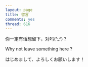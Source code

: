 ```yaml
---
layout: page
title: 留言
comments: yes
thread: 616
---
```


你一定有话想留下，对吗(^_^)？

Why not leave something here ?

はじめまして、よろしくお願いします！
